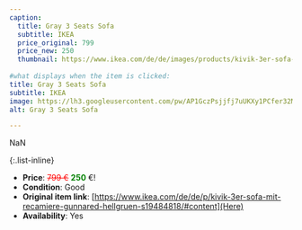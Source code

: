 ```yaml
---
caption:
  title: Gray 3 Seats Sofa
  subtitle: IKEA
  price_original: 799
  price_new: 250
  thumbnail: https://www.ikea.com/de/de/images/products/kivik-3er-sofa-mit-recamiere-gunnared-hellgruen__0781560_pe760864_s5.jpg
  
#what displays when the item is clicked:
title: Gray 3 Seats Sofa
subtitle: IKEA
image: https://lh3.googleusercontent.com/pw/AP1GczPsjjfj7uUKXy1PCfer32MAew_mLMk9trJ7ZNvqBRieyuMbi-4uxUhrns69_UfOJrNFXVxka97cBSCTnRWcBFt51rN8foGqn3iikF6TvVuEaIhLh094Mju_6HsV5SQBPwRYFN6ISItBjd8RnKyVScgUyQ=w2168-h1626-s-no-gm?authuser=0
alt: Gray 3 Seats Sofa

---
```

NaN

{:.list-inline} 
- **Price**: <span style="color:red"><del>799 €</del></span> <span style="color:green">**250**</span> €!
- **Condition**: Good
- **Original item link**: [https://www.ikea.com/de/de/p/kivik-3er-sofa-mit-recamiere-gunnared-hellgruen-s19484818/#content](Here)
- **Availability**: Yes
